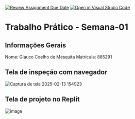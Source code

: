 [![Review Assignment Due Date](https://classroom.github.com/assets/deadline-readme-button-22041afd0340ce965d47ae6ef1cefeee28c7c493a6346c4f15d667ab976d596c.svg)](https://classroom.github.com/a/fWV9gbnp)
[![Open in Visual Studio Code](https://classroom.github.com/assets/open-in-vscode-2e0aaae1b6195c2367325f4f02e2d04e9abb55f0b24a779b69b11b9e10269abc.svg)](https://classroom.github.com/online_ide?assignment_repo_id=18192713&assignment_repo_type=AssignmentRepo)
# Trabalho Prático - Semana-01

## Informações Gerais
Nome: Glauco Coelho de Mesquita
Matricula: 885291 

## Tela de inspeção com navegador
![Captura de tela 2025-02-13 154923](https://github.com/user-attachments/assets/4899d2c6-7676-4e83-ae41-90c82ef1a5df)


## Tela de projeto no Replit
![image](https://github.com/user-attachments/assets/f8114248-7f0b-439e-8e33-8b664c1f14ff)


